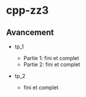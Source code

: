 # cpp-zz3

## Avancement

- tp_1
  * Partie 1: fini et complet
  * Partie 2: fini et complet

- tp_2
  * fini et complet
